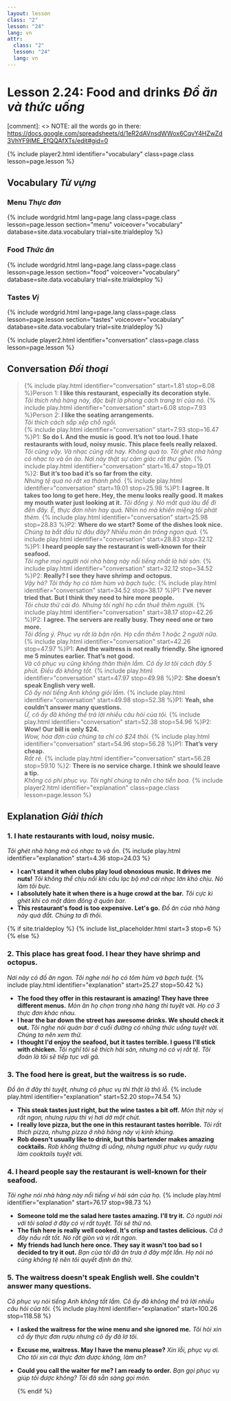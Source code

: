 ```yaml
---
layout: lesson
class: "2"
lesson: "24"
lang: vn
attr:
  class: "2"
  lesson: "24"
  lang: vn
---
```



# Lesson 2.24: Food and drinks  *Đồ ăn và thức uống*

[comment]: <> NOTE: all the words go in there: https://docs.google.com/spreadsheets/d/1eR2dAVnsdWWox6CqvY4HZwZd3VhYF9IME_EfQQAfXTs/edit#gid=0

{% include player2.html identifier="vocabulary" class=page.class lesson=page.lesson %}
## Vocabulary *Từ vựng*

### Menu  *Thực đơn*

{% include wordgrid.html lang=page.lang
		class=page.class 
		lesson=page.lesson 
		section="menu"
		voiceover="vocabulary"
		database=site.data.vocabulary 
		trial=site.trialdeploy %}    

### Food *Thức ăn*
{% include wordgrid.html lang=page.lang
		class=page.class 
		lesson=page.lesson 
		section="food"
		voiceover="vocabulary"
		database=site.data.vocabulary 
		trial=site.trialdeploy %}    

### Tastes  *Vị*
{% include wordgrid.html lang=page.lang
		class=page.class 
		lesson=page.lesson 
		section="tastes"
		voiceover="vocabulary"
		database=site.data.vocabulary 
		trial=site.trialdeploy %}     


{% include player2.html identifier="conversation" class=page.class lesson=page.lesson %}

## Conversation  *Đối thoại*

> {% include play.html identifier="conversation" start=1.81 stop=6.08 %}Person 1: **I like this restaurant, especially its decoration style.**   
*Tôi thích nhà hàng này, đặc biệt là phong cách trang trí của nó.*
> {% include play.html identifier="conversation" start=6.08 stop=7.93 %}Person 2: **I like the seating arrangements.**  
*Tôi thích cách sắp xếp chỗ ngồi.*  
> {% include play.html identifier="conversation" start=7.93 stop=16.47 %}P1: **So do I. And the music is good. It’s not too loud. I hate restaurants with loud, noisy music. This place feels really relaxed.**    
*Tôi cũng vậy. Và nhạc cũng rất hay. Không quá to. Tôi ghét nhà hàng có nhạc to và ồn ào. Nơi này thật sự cảm giác rất thư giãn.*
> {% include play.html identifier="conversation" start=16.47 stop=19.01 %}2: **But it’s too bad it’s so far from the city.**  
*Nhưng tệ quá nó rất xa thành phố.*
> {% include play.html identifier="conversation" start=19.01 stop=25.98 %}P1: **I agree. It takes too long to get here. Hey, the menu looks really good. It makes my mouth water just looking at it.**  *Tôi đồng ý. Nó mất quá lâu để đi đến đây. Ê, thực đơn nhìn hay quá. Nhìn nó mà khiến miệng tôi phát thèm.*
> {% include play.html identifier="conversation" start=25.98 stop=28.83 %}P2: **Where do we start? Some of the dishes look nice.** 
*Chúng ta bắt đầu từ đâu đây? Nhiều món ăn trông ngon quá.* 
> {% include play.html identifier="conversation" start=28.83 stop=32.12 %}P1: **I heard people say the restaurant is well-known for their seafood.**    
*Tôi nghe mọi người nói nhà hàng này nổi tiếng nhất là hải sản.*
> {% include play.html identifier="conversation" start=32.12 stop=34.52 %}P2: **Really? I see they have shrimp and octopus.**  
*Vậy hả? Tôi thấy họ có tôm hùm và bạch tuộc.*
> {% include play.html identifier="conversation" start=34.52 stop=38.17 %}P1: **I’ve never tried that. But I think they need to hire more people.**  
*Tôi chưa thử cái đó. Nhưng tôi nghĩ họ cần thuê thêm người.*
> {% include play.html identifier="conversation" start=38.17 stop=42.26 %}P2: **I agree. The servers are really busy. They need one or two more.**  
*Tôi đồng ý. Phục vụ rất là bận rộn. Họ cần thêm 1 hoặc 2 người nữa.*
> {% include play.html identifier="conversation" start=42.26 stop=47.97 %}P1: **And the waitress is not really friendly. She ignored me 5 minutes earlier. That’s not good.**    
*Và cô phục vụ cũng không thân thiện lắm. Cô ấy lơ tôi cách đây 5 phút. Điều đó không tốt.*
> {% include play.html identifier="conversation" start=47.97 stop=49.98 %}P2: **She doesn't speak English very well.**  
*Cô ấy nói tiếng Anh không giỏi lắm.*
> {% include play.html identifier="conversation" start=49.98 stop=52.38 %}P1: **Yeah, she couldn’t answer many questions.**  
*Ừ, cô ấy đã không thể trả lời nhiều câu hỏi của tôi.*
> {% include play.html identifier="conversation" start=52.38 stop=54.96 %}P2: **Wow! Our bill is only $24.**  
*Wow, hóa đơn của chúng ta chỉ có $24 thôi.*
> {% include play.html identifier="conversation" start=54.96 stop=56.28 %}P1: **That’s very cheap.**    
*Rất rẻ.*
> {% include play.html identifier="conversation" start=56.28 stop=59.10 %}2: **There is no service charge. I think we should leave a tip.**  
*Không có phí phục vụ. Tôi nghĩ chúng ta nên cho tiền boa.*
{% include player2.html identifier="explanation" class=page.class lesson=page.lesson %}
 

## Explanation *Giải thích*
### 1.  I hate restaurants with loud, noisy music.
*Tôi ghét nhà hàng mà có nhạc to và ồn.*
{% include play.html identifier="explanation" start=4.36 stop=24.03 %}
- **I can't stand it when clubs play loud obnoxious music. It drives me nuts!**  *Tôi không thể chịu nổi khi câu lạc bộ mở cái nhạc lớn khó chịu. Nó làm tôi bực.*
- **I absolutely hate it when there is a huge crowd at the bar.**  *Tôi cực kì ghét khi có một đám đông ở quán bar.*
- **This restaurant's food is too expensive. Let's go.**   *Đồ ăn của nhà hàng này quá đắt. Chúng ta đi thôi.*


{% if site.trialdeploy %}
  {% include list_placeholder.html start=3 stop=6 %}
  {% else %}


### 2. This place has great food. I hear they have shrimp and octopus.
*Nơi này có đồ ăn ngon. Tôi nghe nói họ có tôm hùm và bạch tuột.*
{% include play.html identifier="explanation" start=25.27 stop=50.42 %}
- **The food they offer in this restaurant is amazing! They have three different menus.**  *Món ăn họ chọn trong nhà hàng thì tuyệt vời. Họ có 3 thực đơn khác nhau.*
- **I hear the bar down the street has awesome drinks. We should check it out.**  *Tôi nghe nói quán bar ở cuối đường có những thức uống tuyệt vời. Chúng ta nên xem thử.*
- **I thought I'd enjoy the seafood, but it tastes terrible. I guess I'll stick with chicken.**  *Tôi nghĩ tôi sẽ thích hải sản, nhưng nó có vị rất tệ. Tôi đoán là tôi sẽ tiếp tục với gà.*

### 3. The food here is great, but the waitress is so rude. 
*Đồ ăn ở đây thì tuyệt, nhưng cô phục vụ thì thật là thô lỗ.*
{% include play.html identifier="explanation" start=52.20 stop=74.54 %}
- **This steak tastes just right, but the wine tastes a bit off.**  *Món thịt này vị rất ngon, nhưng rượu thì vị hơi dở một chút.*
- **I really love pizza, but the one in this restaurant tastes horrible.**   *Tôi rất thích pizza, nhưng pizza ở nhà hàng này vị kinh khủng.*
- **Rob doesn't usually like to drink, but this bartender makes amazing cocktails.**   *Rob không thường đi uống, nhưng người phục vụ quầy rượu làm cooktails tuyệt vời.*


### 4. I heard people say the restaurant is well-known for their seafood.
*Tôi nghe nói nhà hàng này nổi tiếng vì hải sản của họ.*
{% include play.html identifier="explanation" start=76.17 stop=98.73 %}
- **Someone told me the salad here tastes amazing. I'll try it.**  *Có người nói với tôi salad ở đây có vị rất tuyệt. Tôi sẽ thử nó.*
- **The fish here is really well cooked. It's crisp and tastes delicious.**  *Cá ở đây nấu rất tốt. Nó rất giòn và vị rất ngon.*
- **My friends had lunch here once. They say it wasn't too bad so I decided to try it out.**  *Bạn của tôi đã ăn trưa ở đây một lần. Họ nói nó cũng không tệ nên tôi quyết định ăn thử.*

### 5. The waitress doesn't speak English well. She couldn't answer many questions.
*Cô phục vụ nói tiếng Anh không tốt lắm. Cô ấy đã không thể trả lời nhiều câu hỏi của tôi.*
{% include play.html identifier="explanation" start=100.26 stop=118.58 %}
- **I asked the waitress for the wine menu and she ignored me.**  *Tôi hỏi xin cô ấy thực đơn rượu nhưng cô ấy đã lơ tôi.*
- **Excuse me, waitress. May I have the menu please?**  *Xin lỗi, phục vụ ơi. Cho tôi xin cái thực đơn được không, làm ơn?*
- **Could you call the waiter for me? I am ready to order.**  *Bạn gọi phục vụ giúp tôi được không? Tôi đã sẵn sàng gọi món.*

  {% endif %}
